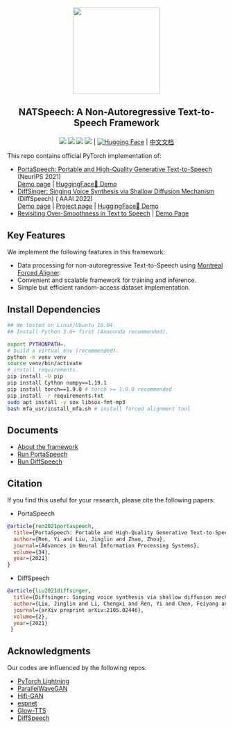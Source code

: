 <p align="center">
    <br>
    <img src="assets/logo.png" width="200"/>
    <br>
</p>

<h2 align="center">
<p> NATSpeech: A Non-Autoregressive Text-to-Speech Framework</p>
</h2>

<div align="center">

[![](https://img.shields.io/github/stars/NATSpeech/NATSpeech)](https://github.com/NATSpeech/NATSpeech)
[![](https://img.shields.io/github/forks/NATSpeech/NATSpeech)](https://github.com/NATSpeech/NATSpeech)
[![](https://img.shields.io/github/license/NATSpeech/NATSpeech)](https://github.com/NATSpeech/NATSpeech/blob/main/LICENSE)
[![](https://img.shields.io/github/downloads/NATSpeech/NATSpeech/total?label=pretrained+model+downloads)](https://github.com/NATSpeech/NATSpeech/releases/tag/pretrained_models) | [![Hugging Face](https://img.shields.io/badge/%F0%9F%A4%97%20Hugging%20Face-blue)](https://huggingface.co/NATSpeech) | [中文文档](./README-zh.md) 

</div>


This repo contains official PyTorch implementation of:

- [PortaSpeech: Portable and High-Quality Generative Text-to-Speech](https://proceedings.neurips.cc/paper/2021/file/748d6b6ed8e13f857ceaa6cfbdca14b8-Paper.pdf) (NeurIPS 2021)  
[Demo page](https://portaspeech.github.io/) | [HuggingFace🤗 Demo](https://huggingface.co/spaces/NATSpeech/PortaSpeech)
- [DiffSinger: Singing Voice Synthesis via Shallow Diffusion Mechanism](https://arxiv.org/abs/2105.02446) (DiffSpeech) (
  AAAI 2022)  
  [Demo page](https://diffsinger.github.io/) | [Project page](https://github.com/MoonInTheRiver/DiffSinger)
  | [HuggingFace🤗 Demo](https://huggingface.co/spaces/NATSpeech/DiffSpeech)
- [Revisiting Over-Smoothness in Text to Speech]() | [Demo Page](https://revisittts.github.io/revisittts/)

## Key Features 
We implement the following features in this framework:

- Data processing for non-autoregressive Text-to-Speech
  using [Montreal Forced Aligner](https://github.com/MontrealCorpusTools/Montreal-Forced-Aligner).
- Convenient and scalable framework for training and inference.
- Simple but efficient random-access dataset implementation.

## Install Dependencies

```bash
## We tested on Linux/Ubuntu 18.04. 
## Install Python 3.6+ first (Anaconda recommended).

export PYTHONPATH=.
# build a virtual env (recommended).
python -m venv venv
source venv/bin/activate
# install requirements.
pip install -U pip
pip install Cython numpy==1.19.1
pip install torch==1.9.0 # torch >= 1.9.0 recommended
pip install -r requirements.txt
sudo apt install -y sox libsox-fmt-mp3
bash mfa_usr/install_mfa.sh # install forced alignment tool
```

## Documents

- [About the framework](./docs/framework.md)
- [Run PortaSpeech](./docs/portaspeech.md)
- [Run DiffSpeech](./docs/diffspeech.md)

## Citation

If you find this useful for your research, please cite the following papers:

- PortaSpeech

```bib
@article{ren2021portaspeech,
  title={PortaSpeech: Portable and High-Quality Generative Text-to-Speech},
  author={Ren, Yi and Liu, Jinglin and Zhao, Zhou},
  journal={Advances in Neural Information Processing Systems},
  volume={34},
  year={2021}
}
```

- DiffSpeech

```bib
@article{liu2021diffsinger,
  title={Diffsinger: Singing voice synthesis via shallow diffusion mechanism},
  author={Liu, Jinglin and Li, Chengxi and Ren, Yi and Chen, Feiyang and Liu, Peng and Zhao, Zhou},
  journal={arXiv preprint arXiv:2105.02446},
  volume={2},
  year={2021}
 }
```

## Acknowledgments

Our codes are influenced by the following repos:

- [PyTorch Lightning](https://github.com/PyTorchLightning/pytorch-lightning)
- [ParallelWaveGAN](https://github.com/kan-bayashi/ParallelWaveGAN)
- [Hifi-GAN](https://github.com/jik876/hifi-gan)
- [espnet](https://github.com/espnet/espnet)
- [Glow-TTS](https://github.com/jaywalnut310/glow-tts)
- [DiffSpeech](https://github.com/MoonInTheRiver/DiffSinger)
